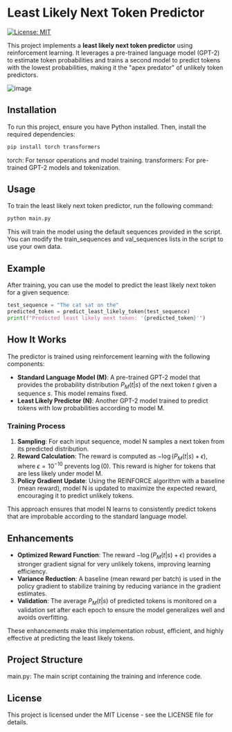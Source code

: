# Least Likely Next Token Predictor

[![License: MIT](https://img.shields.io/badge/License-MIT-yellow.svg)](https://opensource.org/licenses/MIT)

This project implements a **least likely next token predictor** using reinforcement learning. It leverages a pre-trained language model (GPT-2) to estimate token probabilities and trains a second model to predict tokens with the lowest probabilities, making it the "apex predator" of unlikely token predictors.

![image](https://github.com/user-attachments/assets/e96a5cdc-665f-4b7c-bafe-a5c2ee4d0af9)


## Installation

To run this project, ensure you have Python installed. Then, install the required dependencies:
```bash
pip install torch transformers
```
torch: For tensor operations and model training.
transformers: For pre-trained GPT-2 models and tokenization.

## Usage
To train the least likely next token predictor, run the following command:
```bash
python main.py
```
This will train the model using the default sequences provided in the script. You can modify the train_sequences and val_sequences lists in the script to use your own data.

## Example
After training, you can use the model to predict the least likely next token for a given sequence:
```python
test_sequence = "The cat sat on the"
predicted_token = predict_least_likely_token(test_sequence)
print(f"Predicted least likely next token: '{predicted_token}'")
```

## How It Works

The predictor is trained using reinforcement learning with the following components:

- **Standard Language Model (M)**: A pre-trained GPT-2 model that provides the probability distribution $P_M(t|s)$ of the next token $t$ given a sequence $s$. This model remains fixed.
- **Least Likely Predictor (N)**: Another GPT-2 model trained to predict tokens with low probabilities according to model M.

### Training Process

1. **Sampling**: For each input sequence, model N samples a next token from its predicted distribution.
2. **Reward Calculation**: The reward is computed as $-\log(P_M(t|s) + \epsilon)$, where $\epsilon = 10^{-10}$ prevents $\log(0)$. This reward is higher for tokens that are less likely under model M.
3. **Policy Gradient Update**: Using the REINFORCE algorithm with a baseline (mean reward), model N is updated to maximize the expected reward, encouraging it to predict unlikely tokens.

This approach ensures that model N learns to consistently predict tokens that are improbable according to the standard language model.

## Enhancements

- **Optimized Reward Function**: The reward $-\log(P_M(t|s) + \epsilon)$ provides a stronger gradient signal for very unlikely tokens, improving learning efficiency.
- **Variance Reduction**: A baseline (mean reward per batch) is used in the policy gradient to stabilize training by reducing variance in the gradient estimates.
- **Validation**: The average $P_M(t|s)$ of predicted tokens is monitored on a validation set after each epoch to ensure the model generalizes well and avoids overfitting.

These enhancements make this implementation robust, efficient, and highly effective at predicting the least likely tokens.

## Project Structure
main.py: The main script containing the training and inference code.  

## License
This project is licensed under the MIT License - see the LICENSE file for details.
